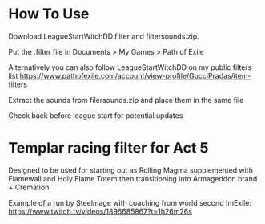 # How To Use
Download LeagueStartWitchDD.filter and filtersounds.zip. 


Put the .filter file in Documents > My Games > Path of Exile

Alternatively you can also follow LeagueStartWitchDD on my public filters list https://www.pathofexile.com/account/view-profile/GucciPradas/item-filters

Extract the sounds from filersounds.zip and place them in the same file

Check back before league start for potential updates

# Templar racing filter for Act 5
Designed to be used for starting out as Rolling Magma supplemented with Flamewall and Holy Flame Totem then transitioning into Armageddon brand + Cremation

Example of a run by Steelmage with coaching from world second ImExile: https://www.twitch.tv/videos/1896685867?t=1h26m26s
